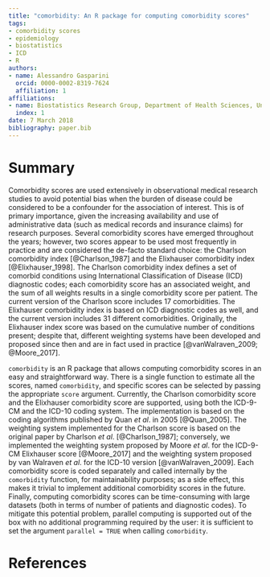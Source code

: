 ```yaml
---
title: "comorbidity: An R package for computing comorbidity scores"
tags:
- comorbidity scores
- epidemiology
- biostatistics
- ICD
- R
authors:
- name: Alessandro Gasparini
  orcid: 0000-0002-8319-7624
  affiliation: 1
affiliations:
- name: Biostatistics Research Group, Department of Health Sciences, University of Leicester
  index: 1
date: 7 March 2018
bibliography: paper.bib
---
```


# Summary

Comorbidity scores are used extensively in observational medical research studies to avoid potential bias when the burden of disease could be considered to be a confounder for the association of interest. This is of primary importance, given the increasing availability and use of administrative data (such as medical records and insurance claims) for research purposes. Several comorbidity scores have emerged throughout the years; however, two scores appear to be used most frequently in practice and are considered the de-facto standard choice: the Charlson comorbidity index [@Charlson_1987] and the Elixhauser comorbidity index [@Elixhauser_1998]. The Charlson comorbidity index defines a set of comorbid conditions using International Classification of Disease (ICD) diagnostic codes; each comorbidity score has an associated weight, and the sum of all weights results in a single comorbidity score per patient. The current version of the Charlson score includes 17 comorbidities. The Elixhauser comorbidity index is based on ICD diagnostic codes as well, and the current version includes 31 different comorbidities. Originally, the Elixhauser index score was based on the cumulative number of conditions present; despite that, different weighting systems have been developed and proposed since then and are in fact used in practice [@vanWalraven_2009; @Moore_2017].

`comorbidity` is an R package that allows computing comorbidity scores in an easy and straightforward way. There is a single function to estimate all the scores, named `comorbidity`, and specific scores can be selected by passing the appropriate `score` argument. Currently, the Charlson comorbidity score and the Elixhauser comorbidity score are supported, using both the ICD-9-CM and the ICD-10 coding system. The implementation is based on the coding algorithms published by Quan _et al_. in 2005 [@Quan_2005]. The weighting system implemented for the Charlson score is based on the original paper by Charlson _et al_. [@Charlson_1987]; conversely, we implemented the weighting system proposed by Moore _et al_. for the ICD-9-CM Elixhauser score [@Moore_2017] and the weighting system proposed by van Walraven _et al_. for the ICD-10 version [@vanWalraven_2009]. Each comorbidity score is coded separately and called internally by the `comorbidity` function, for maintainability purposes; as a side effect, this makes it trivial to implement additional comorbidity scores in the future. Finally, computing comorbidity scores can be time-consuming with large datasets (both in terms of number of patients and diagnostic codes). To mitigate this potential problem, parallel computing is supported out of the box with no additional programming required by the user: it is sufficient to set the argument `parallel = TRUE` when calling `comorbidity`.

# References
